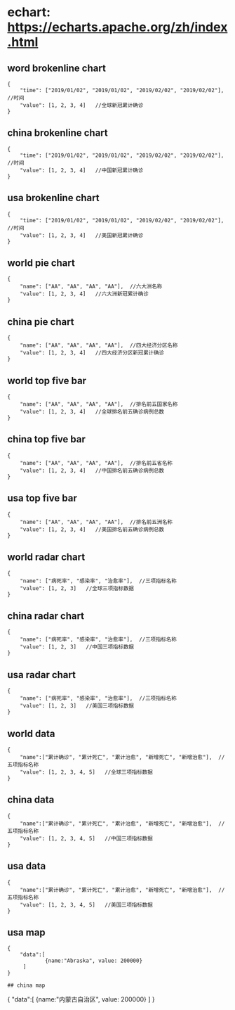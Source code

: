 # echart: https://echarts.apache.org/zh/index.html

## word brokenline chart

```
{
    "time": ["2019/01/02", "2019/01/02", "2019/02/02", "2019/02/02"],  //时间
    "value": [1, 2, 3, 4]   //全球新冠累计确诊
}
```

## china brokenline chart

```
{
    "time": ["2019/01/02", "2019/01/02", "2019/02/02", "2019/02/02"],  //时间
    "value": [1, 2, 3, 4]   //中国新冠累计确诊
}
```

## usa brokenline chart

```
{
    "time": ["2019/01/02", "2019/01/02", "2019/02/02", "2019/02/02"],  //时间
    "value": [1, 2, 3, 4]   //美国新冠累计确诊
}
```

## world pie chart

```
{
    "name": ["AA", "AA", "AA", "AA"],  //六大洲名称
    "value": [1, 2, 3, 4]   //六大洲新冠累计确诊
}
```

## china pie chart

```
{
    "name": ["AA", "AA", "AA", "AA"],  //四大经济分区名称
    "value": [1, 2, 3, 4]   //四大经济分区新冠累计确诊
}
```

## world top five bar

```
{
    "name": ["AA", "AA", "AA", "AA"],  //排名前五国家名称
    "value": [1, 2, 3, 4]   //全球排名前五确诊病例总数
}
```

## china top five bar

```
{
    "name": ["AA", "AA", "AA", "AA"],  //排名前五省名称
    "value": [1, 2, 3, 4]   //中国排名前五确诊病例总数
}
```

## usa top five bar

```
{
    "name": ["AA", "AA", "AA", "AA"],  //排名前五洲名称
    "value": [1, 2, 3, 4]   //美国排名前五确诊病例总数
}
```

## world radar chart

```
{
    "name": ["病死率", "感染率", "治愈率"],  //三项指标名称
    "value": [1, 2, 3]   //全球三项指标数据
}
```

## china radar chart

```
{
    "name": ["病死率", "感染率", "治愈率"],  //三项指标名称
    "value": [1, 2, 3]   //中国三项指标数据
}
```

## usa radar chart

```
{
    "name": ["病死率", "感染率", "治愈率"],  //三项指标名称
    "value": [1, 2, 3]   //美国三项指标数据
}
```

## world data

```
{
    "name":["累计确诊", "累计死亡", "累计治愈", "新增死亡", "新增治愈"],  //五项指标名称
    "value": [1, 2, 3, 4, 5]   //全球三项指标数据
}
```

## china data

```
{
    "name":["累计确诊", "累计死亡", "累计治愈", "新增死亡", "新增治愈"],  //五项指标名称
    "value": [1, 2, 3, 4, 5]   //中国三项指标数据
}
```

## usa data

```
{
    "name":["累计确诊", "累计死亡", "累计治愈", "新增死亡", "新增治愈"],  //五项指标名称
    "value": [1, 2, 3, 4, 5]   //美国三项指标数据
}
```
## usa map

```
{
    "data":[
            {name:"Abraska", value: 200000}
     ]
}

## china map

```
{
    "data":[
            {name:"内蒙古自治区", value: 200000}
     ]
}
